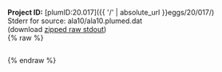 **Project ID:** [plumID:20.017]({{ '/' | absolute_url }}eggs/20/017/)  
Stderr for source:  ala10/ala10.plumed.dat   
(download [zipped raw stdout](ala10.plumed.dat.plumed.stdout.txt.zip))  
{% raw %}
<pre>
</pre>
{% endraw %}
